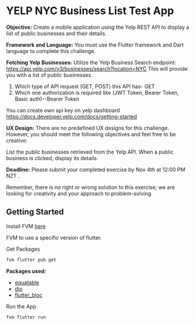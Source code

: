 # YELP NYC Business List Test App

**Objective:**
Create a mobile application using the Yelp REST API to display a list of public businesses and their details.

**Framework and Language:**
You must use the Flutter framework and Dart language to complete this challenge.

**Fetching Yelp Businesses:**
Utilize the Yelp Business Search endpoint:
https://api.yelp.com/v3/businesses/search?location=NYC
This will provide you with a list of public businesses.

1. Which type of API request (GET, POST) this API has-  GET
2. Which one authorization is required like (JWT Token, Bearer Token, Basic auth)--Bearer Token

You can create  own api key on yelp dashboard https://docs.developer.yelp.com/docs/getting-started

**UX Design:**
There are no predefined UX designs for this challenge. However, you should meet the following objectives and feel free to be creative:

List the public businesses retrieved from the Yelp API.
When a public business is clicked, display its details.

**Deadline:**
Please submit your completed exercise by Nov 4th at 12:00 PM NZT .

Remember, there is no right or wrong solution to this exercise; we are looking for creativity and your approach to problem-solving.

## Getting Started

Install FVM [here](https://fvm.app/documentation/getting-started/installation)

FVM to use a specific version of flutter.

Get Packages
```sh
fvm flutter pub get
```

**Packages used:**
- [equatable](https://pub.dev/packages/equatable)
- [dio](https://pub.dev/packages/dio)
- [flutter_bloc](https://pub.dev/packages/flutter_bloc)

Run the App
```sh
fvm flutter run
```
